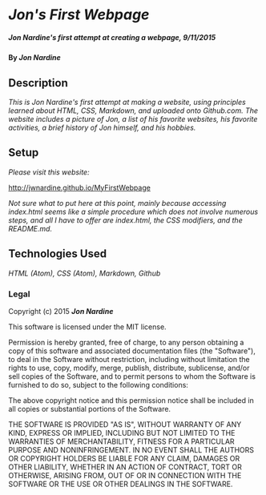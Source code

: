 # _Jon's First Webpage_

##### _Jon Nardine's first attempt at creating a webpage, 9/11/2015_

#### By _**Jon Nardine**_

## Description

_This is Jon Nardine's first attempt at making a website, using principles learned about HTML, CSS, Markdown, and uploaded onto Github.com. The website includes a picture of Jon, a list of his favorite websites, his favorite activities, a brief history of Jon himself, and his hobbies._

## Setup

_Please visit this website:_

http://jwnardine.github.io/MyFirstWebpage

_Not sure what to put here at this point, mainly because accessing index.html seems like a simple procedure which does not involve numerous steps, and all I have to offer are index.html, the CSS modifiers, and the README.md._

## Technologies Used

_HTML (Atom), CSS (Atom), Markdown, Github_


### Legal

Copyright (c) 2015 **_Jon Nardine_**

This software is licensed under the MIT license.

Permission is hereby granted, free of charge, to any person obtaining a copy
of this software and associated documentation files (the "Software"), to deal
in the Software without restriction, including without limitation the rights
to use, copy, modify, merge, publish, distribute, sublicense, and/or sell
copies of the Software, and to permit persons to whom the Software is
furnished to do so, subject to the following conditions:

The above copyright notice and this permission notice shall be included in
all copies or substantial portions of the Software.

THE SOFTWARE IS PROVIDED "AS IS", WITHOUT WARRANTY OF ANY KIND, EXPRESS OR
IMPLIED, INCLUDING BUT NOT LIMITED TO THE WARRANTIES OF MERCHANTABILITY,
FITNESS FOR A PARTICULAR PURPOSE AND NONINFRINGEMENT. IN NO EVENT SHALL THE
AUTHORS OR COPYRIGHT HOLDERS BE LIABLE FOR ANY CLAIM, DAMAGES OR OTHER
LIABILITY, WHETHER IN AN ACTION OF CONTRACT, TORT OR OTHERWISE, ARISING FROM,
OUT OF OR IN CONNECTION WITH THE SOFTWARE OR THE USE OR OTHER DEALINGS IN
THE SOFTWARE.